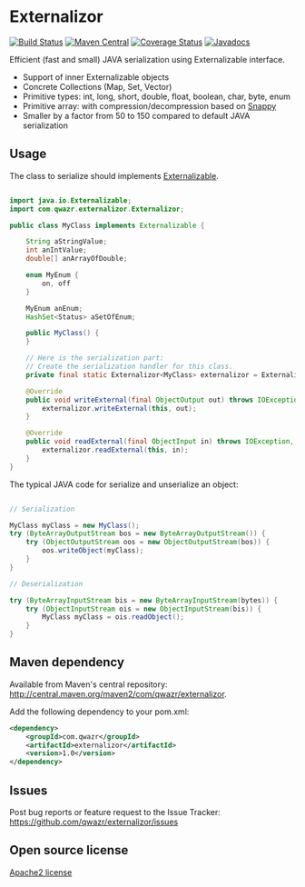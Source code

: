 # Externalizor

[![Build Status](https://travis-ci.org/qwazr/QWAZR.svg?branch=master)](https://travis-ci.org/qwazr/externalizor)
[![Maven Central](https://maven-badges.herokuapp.com/maven-central/com.qwazr/externalizor/badge.svg)](https://maven-badges.herokuapp.com/maven-central/com.qwazr/externalizor)
[![Coverage Status](https://coveralls.io/repos/github/qwazr/externalizor/badge.svg?branch=master)](https://coveralls.io/github/qwazr/externalizor?branch=master)
[![Javadocs](http://www.javadoc.io/badge/qwazr/externalizor.svg)](http://www.javadoc.io/doc/qwazr/externalizor)

Efficient (fast and small) JAVA serialization using Externalizable interface.

- Support of inner Externalizable objects
- Concrete Collections (Map, Set, Vector)
- Primitive types: int, long, short, double, float, boolean, char, byte, enum
- Primitive array: with compression/decompression based on [Snappy](https://github.com/xerial/snappy-java)
- Smaller by a factor from 50 to 150 compared to default JAVA serialization

## Usage

The class to serialize should implements
[Externalizable](https://docs.oracle.com/javase/8/docs/api/java/io/Externalizable.html).

```java

import java.io.Externalizable;
import com.qwazr.externalizor.Externalizor;

public class MyClass implements Externalizable {

	String aStringValue;
	int anIntValue;
	double[] anArrayOfDouble;

	enum MyEnum {
		on, off
	}

	MyEnum anEnum;
	HashSet<Status> aSetOfEnum;

	public MyClass() {
	}

	// Here is the serialization part:
    // Create the serialization handler for this class. 
	private final static Externalizor<MyClass> externalizor = Externalizor.of(MyClass.class);

	@Override
	public void writeExternal(final ObjectOutput out) throws IOException {
		externalizor.writeExternal(this, out);
	}

	@Override
	public void readExternal(final ObjectInput in) throws IOException, ClassNotFoundException {
		externalizor.readExternal(this, in);
	}
}
```

The typical JAVA code for serialize and unserialize an object:

```java

// Serialization

MyClass myClass = new MyClass();
try (ByteArrayOutputStream bos = new ByteArrayOutputStream()) {
    try (ObjectOutputStream oos = new ObjectOutputStream(bos)) {
        oos.writeObject(myClass);
    }
}

// Deserialization

try (ByteArrayInputStream bis = new ByteArrayInputStream(bytes)) {
    try (ObjectInputStream ois = new ObjectInputStream(bis)) {
        MyClass myClass = ois.readObject();
    }
}
```

## Maven dependency

Available from Maven's central repository: http://central.maven.org/maven2/com/qwazr/externalizor.

Add the following dependency to your pom.xml:

```xml
<dependency>
    <groupId>com.qwazr</groupId>
    <artifactId>externalizor</artifactId>
    <version>1.0</version>
</dependency>
```
## Issues

Post bug reports or feature request to the Issue Tracker:
https://github.com/qwazr/externalizor/issues

## Open source license

[Apache2 license](https://github.com/qwazr/externalizor/blob/master/LICENSE)

